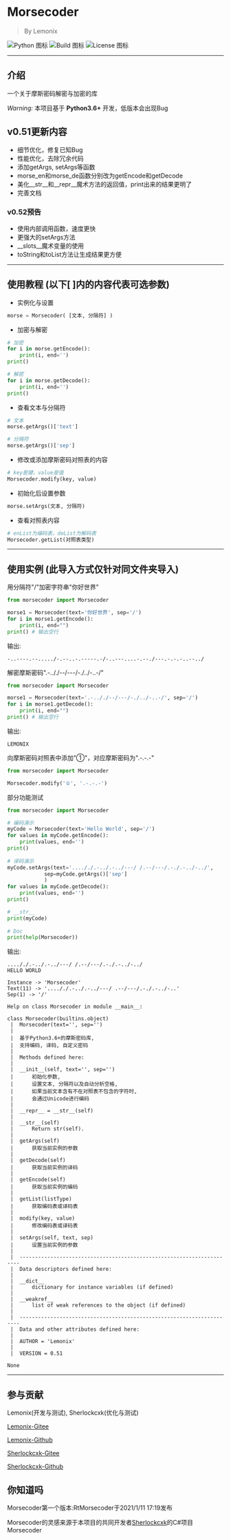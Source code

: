 # Morsecoder
> By Lemonix

![Python 图标](https://img.shields.io/badge/Python-3.6%2B-brightgreen?style=for-the-badge&logo=appveyor)
![Build 图标](https://img.shields.io/badge/Build-Passing-orange?style=for-the-badge&logo=appveyor)
![License 图标](https://img.shields.io/badge/License-Apache-brightgreen?style=for-the-badge&logo=appveyor)

***
## 介绍
一个关于摩斯密码解密与加密的库

 _Warning:_ 本项目基于 **Python3.6+** 开发，低版本会出现Bug


## v0.51更新内容
- 细节优化，修复已知Bug
- 性能优化，去除冗余代码
- 添加getArgs, setArgs等函数
- morse_en和morse_de函数分别改为getEncode和getDecode
- 美化__str__和__repr__魔术方法的返回值，print出来的结果更明了
- 完善文档

### v0.52预告
- 使用内部调用函数，速度更快
- 更强大的setArgs方法
- __slots__魔术变量的使用
- toString和toList方法让生成结果更方便

***
## 使用教程 (以下[ ]内的内容代表可选参数)
- 实例化与设置
```python
morse = Morsecoder( [文本, 分隔符] )
```

- 加密与解密
```python
# 加密
for i in morse.getEncode():
    print(i, end='')
print()

# 解密
for i in morse.getDecode():
    print(i, end='')
print()
```

- 查看文本与分隔符
```python
# 文本
morse.getArgs()['text']

# 分隔符
morse.getArgs()['sep']
```

- 修改或添加摩斯密码对照表的内容
```python
# key是键，value是值
Morsecoder.modify(key, value)
```

- 初始化后设置参数
```python
morse.setArgs(文本, 分隔符)
```

- 查看对照表内容
```python
# enList为编码表，deList为解码表
Morsecoder.getList(对照表类型)
```

***

## 使用实例 (此导入方式仅针对同文件夹导入)

用分隔符"/"加密字符串"你好世界"
```python
from morsecoder import Morsecoder

morse1 = Morsecoder(text='你好世界', sep='/')
for i in morse1.getEncode():
    print(i, end="")
print() # 输出空行
```

输出:
```
-..----.--...../-.--..-.-----.-/-..---....-.--./---.-.-.-..--../
```


解密摩斯密码".-.././--/---/-./../-..-/"

```python
from morsecoder import Morsecoder

morse1 = Morsecoder(text='.-.././--/---/-./../-..-/', sep='/')
for i in morse1.getDecode():
    print(i, end="")
print() # 输出空行
```

输出:
```
LEMONIX
```


向摩斯密码对照表中添加"①"，对应摩斯密码为".-.-.-"
```python
from morsecoder import Morsecoder

Morsecoder.modify('①', '.-.-.-')
```


部分功能测试
```python
from morsecoder import Morsecoder

# 编码演示
myCode = Morsecoder(text='Hello World', sep='/')
for values in myCode.getEncode():
    print(values, end='')
print()
    
# 译码演示
myCode.setArgs(text='...././.-../.-../---/ /.--/---/.-./.-../-../', 
            sep=myCode.getArgs()['sep']
            )
for values in myCode.getDecode():
    print(values, end='')
print()

# __str__
print(myCode)
    
# Doc
print(help(Morsecoder))
```

输出:
```
...././.-../.-../---/ /.--/---/.-./.-../-../
HELLO WORLD

Instance -> 'Morsecoder'
Text(11) -> '...././.-../.-../---/ .--/---/.-./.-../-..'
Sep(1) -> '/'
        
Help on class Morsecoder in module __main__:

class Morsecoder(builtins.object)
 |  Morsecoder(text='', sep='')
 |  
 |  基于Python3.6+的摩斯密码库,
 |  支持编码, 译码, 自定义密码
 |  
 |  Methods defined here:
 |  
 |  __init__(self, text='', sep='')
 |      初始化参数,
 |      设置文本, 分隔符以及自动分析空格,
 |      如果当前文本含有不在对照表不包含的字符时,
 |      会通过Unicode进行编码
 |  
 |  __repr__ = __str__(self)
 |  
 |  __str__(self)
 |      Return str(self).
 |  
 |  getArgs(self)
 |      获取当前实例的参数
 |  
 |  getDecode(self)
 |      获取当前实例的译码
 |  
 |  getEncode(self)
 |      获取当前实例的编码
 |  
 |  getList(listType)
 |      获取编码表或译码表
 |  
 |  modify(key, value)
 |      修改编码表或译码表
 |  
 |  setArgs(self, text, sep)
 |      设置当前实例的参数
 |  
 |  ----------------------------------------------------------------------
 |  Data descriptors defined here:
 |  
 |  __dict__
 |      dictionary for instance variables (if defined)
 |  
 |  __weakref__
 |      list of weak references to the object (if defined)
 |  
 |  ----------------------------------------------------------------------
 |  Data and other attributes defined here:
 |  
 |  AUTHOR = 'Lemonix'
 |  
 |  VERSION = 0.51

None
```

****
## 参与贡献
Lemonix(开发与测试), Sherlockcxk(优化与测试)

[Lemonix-Gitee](https://gitee.com/lemonix)

[Lemonix-Github](https://github.com/lemonix-xxx)

[Sherlockcxk-Gitee](https://gitee.com/cxk-53)

[Sherlockcxk-Github](https://github.com/sherlockcxk)

## 你知道吗
Morsecoder第一个版本:RtMorsecoder于2021/1/11 17:19发布

Morsecoder的灵感来源于本项目的共同开发者[Sherlockcxk](https://github.com/sherlockcxk)的C#项目Morsecoder
